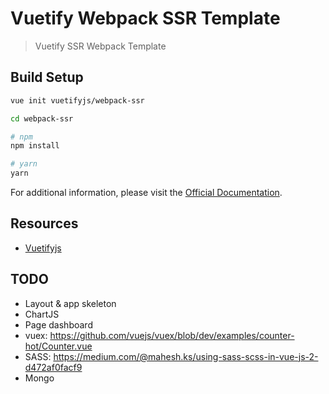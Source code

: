 # Vuetify Webpack SSR Template

> Vuetify SSR Webpack Template

## Build Setup

``` bash
vue init vuetifyjs/webpack-ssr

cd webpack-ssr

# npm
npm install

# yarn
yarn
```

For additional information, please visit the [Official Documentation](https://vuetifyjs.com).

## Resources

- [Vuetifyjs](https://vuetifyjs.com)


## TODO

- Layout & app skeleton
- ChartJS
- Page dashboard
- vuex: https://github.com/vuejs/vuex/blob/dev/examples/counter-hot/Counter.vue
- SASS: https://medium.com/@mahesh.ks/using-sass-scss-in-vue-js-2-d472af0facf9
- Mongo
